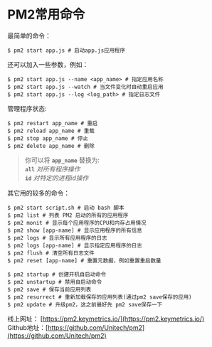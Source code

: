 # PM2常用命令

最简单的命令：
```shell
$ pm2 start app.js # 启动app.js应用程序
```
还可以加入一些参数，例如：
```shell
$ pm2 start app.js --name <app_name> # 指定应用名称
$ pm2 start app.js --watch # 当文件变化时自动重启应用
$ pm2 start app.js --log <log_path> # 指定日志文件
```
管理程序状态:
```shell
$ pm2 restart app_name # 重启
$ pm2 reload app_name # 重载
$ pm2 stop app_name # 停止
$ pm2 delete app_name # 删除
```
> 你可以将 **`app_name`** 替换为:  
> **`all`** *对所有程序操作*  
> **`id`** *对特定的进程id操作*  

其它用的较多的命令：

```shell
$ pm2 start script.sh # 启动 bash 脚本
$ pm2 list # 列表 PM2 启动的所有的应用程序
$ pm2 monit # 显示每个应用程序的CPU和内存占用情况
$ pm2 show [app-name] # 显示应用程序的所有信息
$ pm2 logs # 显示所有应用程序的日志
$ pm2 logs [app-name] # 显示指定应用程序的日志
$ pm2 flush # 清空所有日志文件
$ pm2 reset [app-name] # 重置元数据，例如重置重启数量

$ pm2 startup # 创建开机自启动命令
$ pm2 unstartup # 禁用自启动命令
$ pm2 save # 保存当前应用列表
$ pm2 resurrect # 重新加载保存的应用列表(通过pm2 save保存的应用)
$ pm2 update # 升级pm2，这之前最好先 pm2 save保存一下
```
线上网址： [https://pm2.keymetrics.io/](https://pm2.keymetrics.io/)  
Github地址：[https://github.com/Unitech/pm2](https://github.com/Unitech/pm2)  
